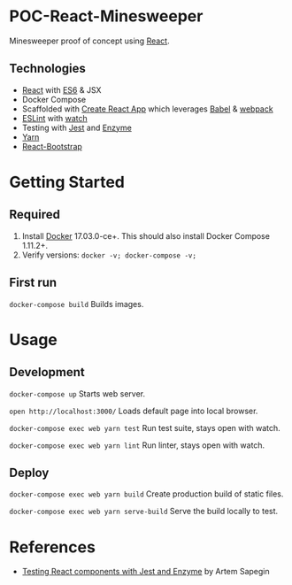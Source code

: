 # POC-React-Minesweeper

Minesweeper proof of concept using [React](https://facebook.github.io/react/).

## Technologies
- [React](https://facebook.github.io/react) with [ES6](https://github.com/lukehoban/es6features) & JSX
- Docker Compose
- Scaffolded with [Create React App](https://github.com/facebookincubator/create-react-app) which leverages [Babel](https://babeljs.io/) & [webpack](https://webpack.js.org)
- [ESLint](http://eslint.org/) with [watch](https://github.com/rizowski/eslint-watch)
- Testing with [Jest](https://facebook.github.io/jest/) and [Enzyme](http://airbnb.io/enzyme/)
- [Yarn](https://yarnpkg.com)
- [React-Bootstrap](https://react-bootstrap.github.io/)

# Getting Started

## Required

1. Install [Docker](https://www.docker.com/) 17.03.0-ce+. This should also install Docker Compose 1.11.2+.
2. Verify versions: `docker -v; docker-compose -v;`

## First run
`docker-compose build` Builds images.

# Usage
## Development
`docker-compose up` Starts web server.

`open http://localhost:3000/` Loads default page into local browser.

`docker-compose exec web yarn test` Run test suite, stays open with watch.

`docker-compose exec web yarn lint` Run linter, stays open with watch.

## Deploy
`docker-compose exec web yarn build` Create production build of static files.

`docker-compose exec web yarn serve-build` Serve the build locally to test.

# References
- [Testing React components with Jest and Enzyme](https://hackernoon.com/testing-react-components-with-jest-and-enzyme-41d592c174f) by Artem Sapegin  

